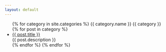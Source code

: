 ```yaml
---
layout: default
---
```


<body>
  <div class="index-wrapper">
    <div class="index-content">
      <ul class="artical-list">
        {% for category in site.categories %}
          {{ category.name }}
          {{ category }}
          {% for post in category %}
            <li>
              <a href="{{ post.url }}" class="title">{{ post.title }}</a>
              <div class="title-desc">{{ post.description }}</div>
            </li>
          {% endfor %}
        {% endfor %}
      </ul>
    </div>
  </div>
</body>
